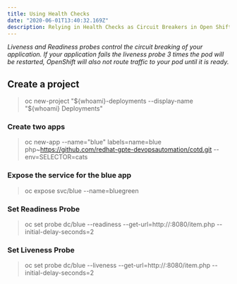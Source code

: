```yaml
---
title: Using Health Checks
date: "2020-06-01T13:40:32.169Z"
description: Relying in Health Checks as Circuit Breakers in Open Shift
---
```


_Liveness and Readiness probes control the circuit breaking of your application. If your application fails the liveness probe 3 times the pod will be restarted, OpenShift will also not route traffic to your pod until it is ready._

## Create a project

> oc new-project "${whoami}-deployments --display-name "${whoami} Deployments"

### Create two apps

> oc new-app --name="blue" labels=name=blue php~https://github.com/redhat-gpte-devopsautomation/cotd.git --env=SELECTOR=cats

### Expose the service for the blue app

> oc expose svc/blue --name=bluegreen

### Set Readiness Probe

> oc set probe dc/blue --readiness --get-url=http://:8080/item.php --initial-delay-seconds=2

### Set Liveness Probe

> oc set probe dc/blue --liveness --get-url=http://:8080/item.php --initial-delay-seconds=2
